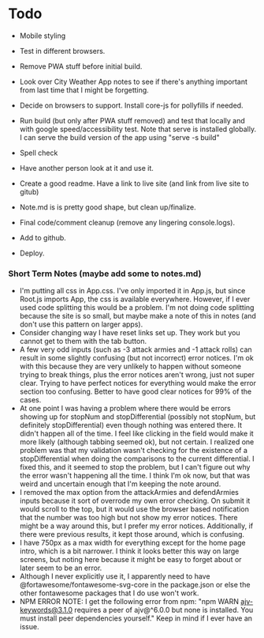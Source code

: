 # Todo

- Mobile styling
- Test in different browsers.

- Remove PWA stuff before initial build.
- Look over City Weather App notes to see if there's anything important from last time that I might be forgetting.
- Decide on browsers to support. Install core-js for pollyfills if needed.
- Run build (but only after PWA stuff removed) and test that locally and with google speed/accessibility test. Note that serve is installed globally. I can serve the build version of the app using "serve -s build"
- Spell check
- Have another person look at it and use it.
- Create a good readme. Have a link to live site (and link from live site to gitub)
- Note.md is is pretty good shape, but clean up/finalize.
- Final code/comment cleanup (remove any lingering console.logs).
- Add to github.
- Deploy.



### Short Term Notes (maybe add some to notes.md)

- I'm putting all css in App.css. I've only imported it in App.js, but since Root.js imports App, the css is available everywhere. However, if I ever used code splitting this would be a problem. I'm not doing code splitting because the site is so small, but maybe make a note of this in notes (and don't use this pattern on larger apps).
- Consider changing way I have reset links set up. They work but you cannot get to them with the tab button.
- A few very odd inputs (such as -3 attack armies and -1 attack rolls) can result in some slightly confusing (but not incorrect) error notices. I'm ok with this because they are very unlikely to happen without someone trying to break things, plus the error notices aren't wrong, just not super clear. Trying to have perfect notices for everything would make the error section too confusing. Better to have good clear notices for 99% of the cases.
- At one point I was having a problem where there would be errors showing up for stopNum and stopDifferential (possibly not stopNum, but definitely stopDifferential) even though nothing was entered there. It didn't happen all of the time. I feel like clicking in the field would make it more likely (although tabbing seemed ok), but not certain. I realized one problem was that my validation wasn't checking for the existence of a stopDifferential when doing the comparisons to the current differential. I fixed this, and it seemed to stop the problem, but I can't figure out why the error wasn't happening all the time. I think I'm ok now, but that was weird and uncertain enough that I'm keeping the note around.
- I removed the max option from the attackArmies and defendArmies inputs because it sort of overrode my own error checking. On submit it would scroll to the top, but it would use the browser based notification that the number was too high but not show my error notices. There might be a way around this, but I prefer my error notices. Additionally, if there were previous results, it kept those around, which is confusing.
- I have 750px as a max width for everything except for the home page intro, which is a bit narrower. I think it looks better this way on large screens, but noting here because it might be easy to forget about or later seem to be an error.
- Although I never explicitly use it, I apparently need to have @fortawesome/fontawesome-svg-core in the package.json or else the other fontawesome packages that I do use won't work.
- NPM ERROR NOTE: I get the following error from npm: "npm WARN ajv-keywords@3.1.0 requires a peer of ajv@^6.0.0 but none is installed. You must install peer dependencies yourself." Keep in mind if I ever have an issue.
